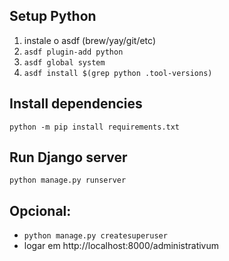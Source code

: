## Setup Python
1. instale o asdf (brew/yay/git/etc)
2. `asdf plugin-add python`
3. `asdf global system`
3. `asdf install $(grep python .tool-versions)`

## Install dependencies
`python -m pip install requirements.txt`

## Run Django server
`python manage.py runserver`

## Opcional: 
- `python manage.py createsuperuser`
- logar em http://localhost:8000/administrativum
